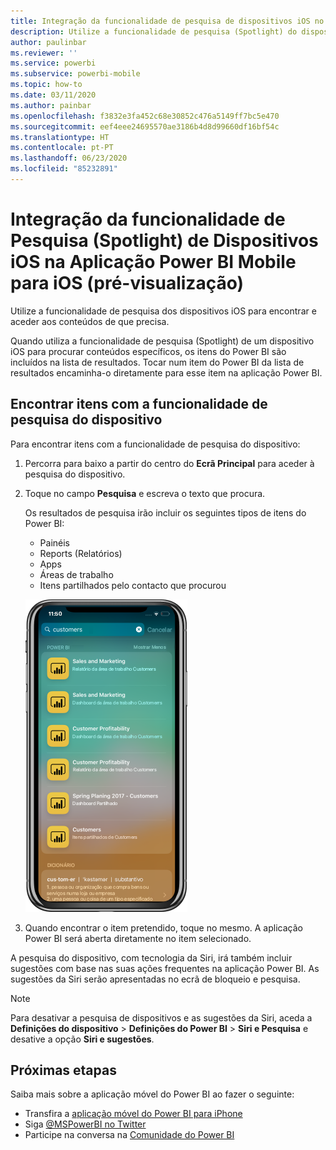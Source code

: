 ```yaml
---
title: Integração da funcionalidade de pesquisa de dispositivos iOS no Power BI
description: Utilize a funcionalidade de pesquisa (Spotlight) do dispositivo para encontrar e aceder aos conteúdos de que precisa
author: paulinbar
ms.reviewer: ''
ms.service: powerbi
ms.subservice: powerbi-mobile
ms.topic: how-to
ms.date: 03/11/2020
ms.author: painbar
ms.openlocfilehash: f3832e3fa452c68e30852c476a5149ff7bc5e470
ms.sourcegitcommit: eef4eee24695570ae3186b4d8d99660df16bf54c
ms.translationtype: HT
ms.contentlocale: pt-PT
ms.lasthandoff: 06/23/2020
ms.locfileid: "85232891"
---
```

# <a name="ios-device-search-spotlight-integration-with-power-bi-mobile-ios-app-preview"></a>Integração da funcionalidade de Pesquisa (Spotlight) de Dispositivos iOS na Aplicação Power BI Mobile para iOS (pré-visualização)
Utilize a funcionalidade de pesquisa dos dispositivos iOS para encontrar e aceder aos conteúdos de que precisa.

Quando utiliza a funcionalidade de pesquisa (Spotlight) de um dispositivo iOS para procurar conteúdos específicos, os itens do Power BI são incluídos na lista de resultados. Tocar num item do Power BI da lista de resultados encaminha-o diretamente para esse item na aplicação Power BI.

## <a name="find-items-using-device-search"></a>Encontrar itens com a funcionalidade de pesquisa do dispositivo

Para encontrar itens com a funcionalidade de pesquisa do dispositivo:

1. Percorra para baixo a partir do centro do **Ecrã Principal** para aceder à pesquisa do dispositivo.

2. Toque no campo **Pesquisa** e escreva o texto que procura.
 
   Os resultados de pesquisa irão incluir os seguintes tipos de itens do Power BI:

    * Painéis
    * Reports (Relatórios)
    * Apps
    * Áreas de trabalho
    * Itens partilhados pelo contacto que procurou

    ![Captura de ecrã a mostrar os resultados de pesquisa do Power BI na pesquisa de um dispositivo iOS](./media/mobile-apps-ios-siri-search/power-bi-spotlight-search.png)

 3. Quando encontrar o item pretendido, toque no mesmo. A aplicação Power BI será aberta diretamente no item selecionado. 

A pesquisa do dispositivo, com tecnologia da Siri, irá também incluir sugestões com base nas suas ações frequentes na aplicação Power BI. As sugestões da Siri serão apresentadas no ecrã de bloqueio e pesquisa.

>[!NOTE]
>
>Para desativar a pesquisa de dispositivos e as sugestões da Siri, aceda a **Definições do dispositivo** > **Definições do Power BI** > **Siri e Pesquisa** e desative a opção **Siri e sugestões**.
>

## <a name="next-steps"></a>Próximas etapas
Saiba mais sobre a aplicação móvel do Power BI ao fazer o seguinte: 

* Transfira a [aplicação móvel do Power BI para iPhone](https://go.microsoft.com/fwlink/?LinkId=522062)
* Siga [@MSPowerBI no Twitter](https://twitter.com/MSPowerBI)
* Participe na conversa na [Comunidade do Power BI](https://community.powerbi.com/)

